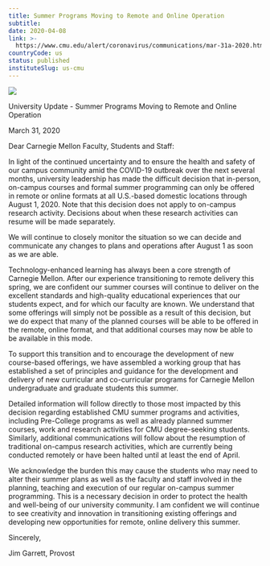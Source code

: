 ```yaml
---
title: Summer Programs Moving to Remote and Online Operation
subtitle: 
date: 2020-04-08
link: >-
  https://www.cmu.edu/alert/coronavirus/communications/mar-31a-2020.html
countryCode: us
status: published
instituteSlug: us-cmu
---
```

![](https://www.cmu.edu/favicon.ico)

University Update - Summer Programs Moving to Remote and Online Operation

March 31, 2020

Dear Carnegie Mellon Faculty, Students and Staff:

In light of the continued uncertainty and to ensure the health and safety of our campus community amid the COVID-19 outbreak over the next several months, university leadership has made the difficult decision that in-person, on-campus courses and formal summer programming can only be offered in remote or online formats at all U.S.-based domestic locations through August 1, 2020. Note that this decision does not apply to on-campus research activity. Decisions about when these research activities can resume will be made separately.

We will continue to closely monitor the situation so we can decide and communicate any changes to plans and operations after August 1 as soon as we are able.

Technology-enhanced learning has always been a core strength of Carnegie Mellon. After our experience transitioning to remote delivery this spring, we are confident our summer courses will continue to deliver on the excellent standards and high-quality educational experiences that our students expect, and for which our faculty are known. We understand that some offerings will simply not be possible as a result of this decision, but we do expect that many of the planned courses will be able to be offered in the remote, online format, and that additional courses may now be able to be available in this mode.

To support this transition and to encourage the development of new course-based offerings, we have assembled a working group that has established a set of principles and guidance for the development and delivery of new curricular and co-curricular programs for Carnegie Mellon undergraduate and graduate students this summer.

Detailed information will follow directly to those most impacted by this decision regarding established CMU summer programs and activities, including Pre-College programs as well as already planned summer courses, work and research activities for CMU degree-seeking students. Similarly, additional communications will follow about the resumption of traditional on-campus research activities, which are currently being conducted remotely or have been halted until at least the end of April.

We acknowledge the burden this may cause the students who may need to alter their summer plans as well as the faculty and staff involved in the planning, teaching and execution of our regular on-campus summer programming. This is a necessary decision in order to protect the health and well-being of our university community. I am confident we will continue to see creativity and innovation in transitioning existing offerings and developing new opportunities for remote, online delivery this summer.

Sincerely,

Jim Garrett, Provost